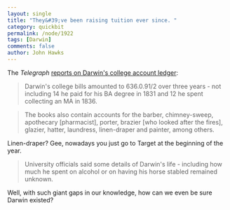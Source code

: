 ```yaml
---
layout: single 
title: "They&#39;ve been raising tuition ever since. " 
category: quickbit
permalink: /node/1922
tags: [Darwin] 
comments: false 
author: John Hawks 
---
```


The <i>Telegraph</i> <a href="http://www.telegraph.co.uk/news/uknews/5032354/Charles-Darwins-personal-finances-revealed-in-new-find.html">reports on Darwin's college account ledger</a>: 

<blockquote>Darwin's college bills amounted to 636.0.91/2 over three years - not including 14 he paid for his BA degree in 1831 and 12 he spent collecting an MA in 1836.</blockquote>

<blockquote>The books also contain accounts for the barber, chimney-sweep, apothecary [pharmacist], porter, brazier [who looked after the fires], glazier, hatter, laundress, linen-draper and painter, among others.</blockquote>

Linen-draper? Gee, nowadays you just go to Target at the beginning of the year. 

<blockquote>University officials said some details of Darwin's life - including how much he spent on alcohol or on having his horse stabled remained unknown.</blockquote>

Well, with such giant gaps in our knowledge, how can we even be sure Darwin existed? 

